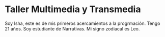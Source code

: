 # Taller Multimedia y Transmedia
Soy Isha, este es de mis primeros acercamientos a la progrmación.
Tengo 21 años.
Soy estudiante de Narrativas.
Mi signo zodiacal es Leo.
